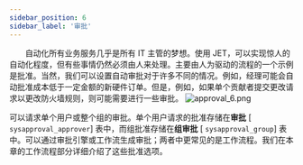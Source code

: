 ```yaml
---
sidebar_position: 6
sidebar_label: '审批'
---
```

&emsp;&emsp;自动化所有业务服务几乎是所有 IT 主管的梦想。使用 JET，可以实现惊人的自动化程度，但有些事情仍然必须由人来处理。主要由人为驱动的流程的一个示例是批准。当然，我们可以设置自动审批对于许多不同的情况。例如，经理可能会自动批准成本低于一定金额的新硬件订单。但是，例如，如果单个贡献者提交更改请求以更改防火墙规则，则可能需要进行一些审批。
![approval_6.png](/img/tasks-workflows/approval_6.png)

可以请求单个用户或整个组的审批。单个用户请求的批准存储在**审批** [ `sysapproval_approver`] 表中，而组批准存储在**组审批** [ `sysapproval_group`] 表中。可以通过审批引擎或工作流生成审批；两者中更常见的是工作流程。我们在本章的工作流程部分详细介绍了这些批准选项。